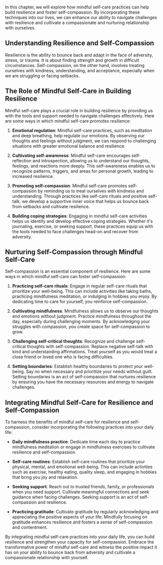 
In this chapter, we will explore how mindful self-care practices can help build resilience and foster self-compassion. By incorporating these techniques into our lives, we can enhance our ability to navigate challenges with resilience and cultivate a compassionate and nurturing relationship with ourselves.

Understanding Resilience and Self-Compassion
--------------------------------------------

Resilience is the ability to bounce back and adapt in the face of adversity, stress, or trauma. It is about finding strength and growth in difficult circumstances. Self-compassion, on the other hand, involves treating ourselves with kindness, understanding, and acceptance, especially when we are struggling or facing setbacks.

The Role of Mindful Self-Care in Building Resilience
----------------------------------------------------

Mindful self-care plays a crucial role in building resilience by providing us with the tools and support needed to navigate challenges effectively. Here are some ways in which mindful self-care promotes resilience:

1. **Emotional regulation**: Mindful self-care practices, such as meditation and deep breathing, help regulate our emotions. By observing our thoughts and feelings without judgment, we can respond to challenging situations with greater emotional balance and resilience.

2. **Cultivating self-awareness**: Mindful self-care encourages self-reflection and introspection, allowing us to understand our thoughts, feelings, and reactions more deeply. This self-awareness enables us to recognize patterns, triggers, and areas for personal growth, leading to increased resilience.

3. **Promoting self-compassion**: Mindful self-care promotes self-compassion by reminding us to treat ourselves with kindness and understanding. Through practices like self-care rituals and positive self-talk, we develop a supportive inner voice that helps us bounce back from setbacks and cultivate resilience.

4. **Building coping strategies**: Engaging in mindful self-care activities helps us identify and develop effective coping strategies. Whether it's journaling, exercise, or seeking support, these practices equip us with the tools needed to face challenges head-on and recover from adversity.

Nurturing Self-Compassion through Mindful Self-Care
---------------------------------------------------

Self-compassion is an essential component of resilience. Here are some ways in which mindful self-care can foster self-compassion:

1. **Practicing self-care rituals**: Engage in regular self-care rituals that prioritize your well-being. This can include activities like taking baths, practicing mindfulness meditation, or indulging in hobbies you enjoy. By dedicating time to care for yourself, you reinforce self-compassion.

2. **Cultivating mindfulness**: Mindfulness allows us to observe our thoughts and emotions without judgment. Practice mindfulness throughout the day, especially during challenging moments. By acknowledging your struggles with compassion, you create space for self-compassion to grow.

3. **Challenging self-critical thoughts**: Recognize and challenge self-critical thoughts with self-compassion. Replace negative self-talk with kind and understanding affirmations. Treat yourself as you would treat a close friend or loved one who is facing difficulties.

4. **Setting boundaries**: Establish healthy boundaries to protect your well-being. Say no when necessary and prioritize your needs without guilt. Setting boundaries is an act of self-compassion that nurtures resilience by ensuring you have the necessary resources and energy to navigate challenges.

Integrating Mindful Self-Care for Resilience and Self-Compassion
----------------------------------------------------------------

To harness the benefits of mindful self-care for resilience and self-compassion, consider incorporating the following practices into your daily life:

* **Daily mindfulness practice**: Dedicate time each day to practice mindfulness meditation or engage in mindfulness exercises to cultivate resilience and self-compassion.

* **Self-care routines**: Establish self-care routines that prioritize your physical, mental, and emotional well-being. This can include activities such as exercise, healthy eating, quality sleep, and engaging in hobbies that bring you joy and relaxation.

* **Seeking support**: Reach out to trusted friends, family, or professionals when you need support. Cultivate meaningful connections and seek guidance when facing challenges. Seeking support is an act of self-compassion and resilience.

* **Practicing gratitude**: Cultivate gratitude by regularly acknowledging and appreciating the positive aspects of your life. Mindfully focusing on gratitude enhances resilience and fosters a sense of self-compassion and contentment.

By integrating mindful self-care practices into your daily life, you can build resilience and strengthen your capacity for self-compassion. Embrace the transformative power of mindful self-care and witness the positive impact it has on your ability to bounce back from adversity and cultivate a compassionate relationship with yourself.
